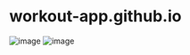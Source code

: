 # workout-app.github.io
![image](https://github.com/user-attachments/assets/fed76ad6-efc8-44c7-aac0-4339455d2804)
![image](https://github.com/user-attachments/assets/c439656f-3f43-4417-9c73-0e52ea131092)
